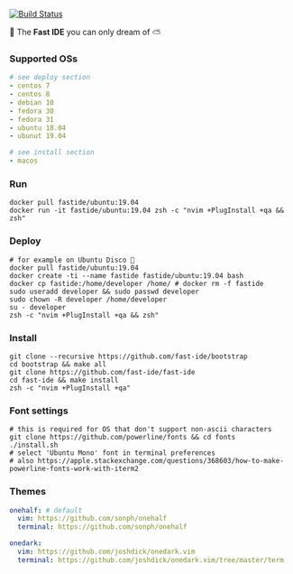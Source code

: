 [![Build Status](https://travis-ci.org/rusdevops/fast-ide.svg?branch=master)](https://travis-ci.org/rusdevops/fast-ide)

💨 The **Fast IDE** you can only dream of ⛅

### Supported OSs

```yaml
# see deploy section
- centos 7
- centos 8
- debian 10
- fedora 30
- fedora 31
- ubuntu 18.04
- ubunut 19.04
```

```yaml
# see install section
- macos
```

### Run

```Shell
docker pull fastide/ubuntu:19.04
docker run -it fastide/ubuntu:19.04 zsh -c "nvim +PlugInstall +qa && zsh"
```

### Deploy

```Shell
# for example on Ubuntu Disco 🕺
docker pull fastide/ubuntu:19.04
docker create -ti --name fastide fastide/ubuntu:19.04 bash
docker cp fastide:/home/developer /home/ # docker rm -f fastide
sudo useradd developer && sudo passwd developer
sudo chown -R developer /home/developer
su - developer
zsh -c "nvim +PlugInstall +qa && zsh"
```

### Install

```Shell
git clone --recursive https://github.com/fast-ide/bootstrap
cd bootstrap && make all
git clone https://github.com/fast-ide/fast-ide
cd fast-ide && make install
zsh -c "nvim +PlugInstall +qa"
```

### Font settings

```Shell
# this is required for OS that don't support non-ascii characters
git clone https://github.com/powerline/fonts && cd fonts
./install.sh
# select 'Ubuntu Mono' font in terminal preferences
# also https://apple.stackexchange.com/questions/368603/how-to-make-powerline-fonts-work-with-iterm2
```

### Themes

```yaml
onehalf: # default
  vim: https://github.com/sonph/onehalf
  terminal: https://github.com/sonph/onehalf

onedark:
  vim: https://github.com/joshdick/onedark.vim
  terminal: https://github.com/joshdick/onedark.vim/tree/master/term
```
